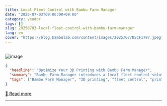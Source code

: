 ```yaml
---
title: Local Fleet Control with Bambu Farm Manager
date: "2025-07-03T09:00:00+09:00"
category: vendor
tags: []
slug: 20250703-local-fleet-control-with-bambu-farm-manager
lang: en
cover: "https://blog.bambulab.com/content/images/2025/07/DSCF1797.jpeg"
---
```


## 
![image](https://blog.bambulab.com/content/images/2025/07/DSCF1797.jpeg)

```json
{
  "headline": "Optimize Your 3D Printing with Bambu Farm Manager",
  "summary": "Bambu Farm Manager introduces a local fleet control solution designed for efficient management of multiple 3D printers. This innovative tool allows users to streamline operations, monitor print jobs, and manage resources from a centralized interface. By enhancing productivity and reducing downtime, Bambu Farm Manager is ideal for both hobbyists and professionals looking to optimize their 3D printing workflows.",
  "tags": ["Bambu Farm Manager", "3D printing", "fleet control", "print management", "productivity"]
}
```

[🔗 Read more](https://blog.bambulab.com/bambu-lab-introduces-local-fleet-control-with-bambu-farm-manager/)

---